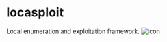 # locasploit
Local enumeration and exploitation framework.
![icon](https://raw.githubusercontent.com/lightfaith/locasploit/icon.png)
